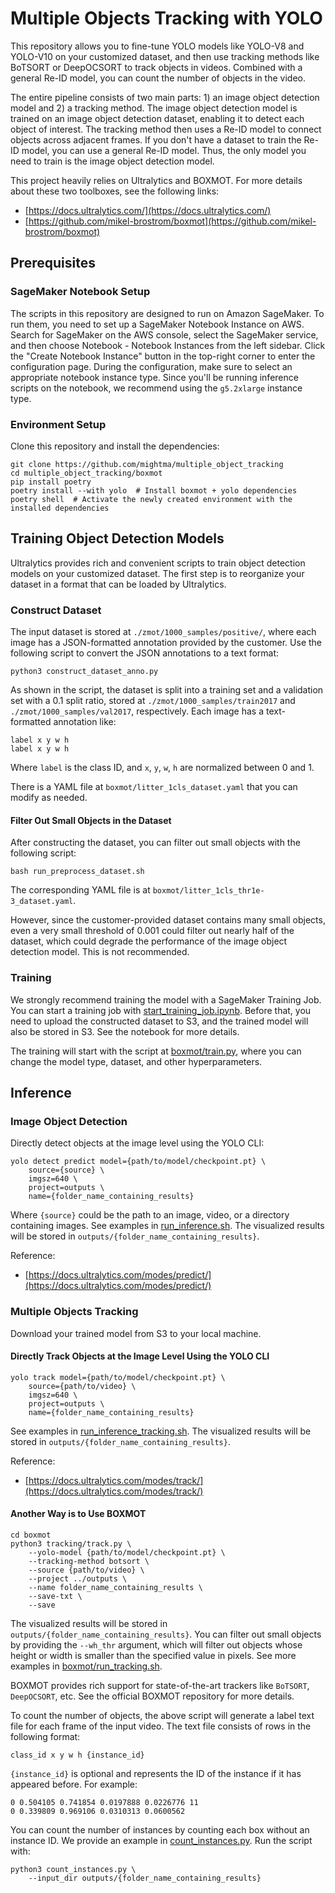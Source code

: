 # Multiple Objects Tracking with YOLO

This repository allows you to fine-tune YOLO models like YOLO-V8 and YOLO-V10 on your customized dataset, and then use tracking methods like BoTSORT or DeepOCSORT to track objects in videos. Combined with a general Re-ID model, you can count the number of objects in the video.

The entire pipeline consists of two main parts: 1) an image object detection model and 2) a tracking method. The image object detection model is trained on an image object detection dataset, enabling it to detect each object of interest. The tracking method then uses a Re-ID model to connect objects across adjacent frames. If you don't have a dataset to train the Re-ID model, you can use a general Re-ID model. Thus, the only model you need to train is the image object detection model.

This project heavily relies on Ultralytics and BOXMOT. For more details about these two toolboxes, see the following links:
* [https://docs.ultralytics.com/](https://docs.ultralytics.com/)
* [https://github.com/mikel-brostrom/boxmot](https://github.com/mikel-brostrom/boxmot)

## Prerequisites

### SageMaker Notebook Setup

The scripts in this repository are designed to run on Amazon SageMaker. To run them, you need to set up a SageMaker Notebook Instance on AWS. Search for SageMaker on the AWS console, select the SageMaker service, and then choose Notebook - Notebook Instances from the left sidebar. Click the "Create Notebook Instance" button in the top-right corner to enter the configuration page. During the configuration, make sure to select an appropriate notebook instance type. Since you'll be running inference scripts on the notebook, we recommend using the `g5.2xlarge` instance type.

### Environment Setup

Clone this repository and install the dependencies:

```shell
git clone https://github.com/mightma/multiple_object_tracking
cd multiple_object_tracking/boxmot
pip install poetry
poetry install --with yolo  # Install boxmot + yolo dependencies
poetry shell  # Activate the newly created environment with the installed dependencies
```

## Training Object Detection Models

Ultralytics provides rich and convenient scripts to train object detection models on your customized dataset. The first step is to reorganize your dataset in a format that can be loaded by Ultralytics.

### Construct Dataset

The input dataset is stored at `./zmot/1000_samples/positive/`, where each image has a JSON-formatted annotation provided by the customer. Use the following script to convert the JSON annotations to a text format:

```shell
python3 construct_dataset_anno.py
```

As shown in the script, the dataset is split into a training set and a validation set with a 0.1 split ratio, stored at `./zmot/1000_samples/train2017` and `./zmot/1000_samples/val2017`, respectively. Each image has a text-formatted annotation like:

```plain
label x y w h
label x y w h
```

Where `label` is the class ID, and `x`, `y`, `w`, `h` are normalized between 0 and 1.

There is a YAML file at `boxmot/litter_1cls_dataset.yaml` that you can modify as needed.

#### Filter Out Small Objects in the Dataset

After constructing the dataset, you can filter out small objects with the following script:

```shell
bash run_preprocess_dataset.sh
```

The corresponding YAML file is at `boxmot/litter_1cls_thr1e-3_dataset.yaml`.

However, since the customer-provided dataset contains many small objects, even a very small threshold of 0.001 could filter out nearly half of the dataset, which could degrade the performance of the image object detection model. This is not recommended.

### Training

We strongly recommend training the model with a SageMaker Training Job. You can start a training job with [start_training_job.ipynb](start_training_job.ipynb). Before that, you need to upload the constructed dataset to S3, and the trained model will also be stored in S3. See the notebook for more details.

The training will start with the script at [boxmot/train.py](boxmot/train.py), where you can change the model type, dataset, and other hyperparameters.

## Inference

### Image Object Detection

Directly detect objects at the image level using the YOLO CLI:

```
yolo detect predict model={path/to/model/checkpoint.pt} \
    source={source} \
    imgsz=640 \
    project=outputs \
    name={folder_name_containing_results}
```

Where `{source}` could be the path to an image, video, or a directory containing images. See examples in [run_inference.sh](run_inference.sh). The visualized results will be stored in `outputs/{folder_name_containing_results}`.

Reference:
* [https://docs.ultralytics.com/modes/predict/](https://docs.ultralytics.com/modes/predict/)

### Multiple Objects Tracking

Download your trained model from S3 to your local machine.

#### Directly Track Objects at the Image Level Using the YOLO CLI

```
yolo track model={path/to/model/checkpoint.pt} \
    source={path/to/video} \
    imgsz=640 \
    project=outputs \
    name={folder_name_containing_results}
```

See examples in [run_inference_tracking.sh](run_inference_tracking.sh). The visualized results will be stored in `outputs/{folder_name_containing_results}`.

Reference:
* [https://docs.ultralytics.com/modes/track/](https://docs.ultralytics.com/modes/track/)

#### Another Way is to Use BOXMOT

```shell
cd boxmot
python3 tracking/track.py \
    --yolo-model {path/to/model/checkpoint.pt} \
    --tracking-method botsort \
    --source {path/to/video} \
    --project ../outputs \
    --name folder_name_containing_results \
    --save-txt \
    --save
```

The visualized results will be stored in `outputs/{folder_name_containing_results}`. You can filter out small objects by providing the `--wh_thr` argument, which will filter out objects whose height or width is smaller than the specified value in pixels. See more examples in [boxmot/run_tracking.sh](boxmot/run_tracking.sh).

BOXMOT provides rich support for state-of-the-art trackers like `BoTSORT`, `DeepOCSORT`, etc. See the official BOXMOT repository for more details.

To count the number of objects, the above script will generate a label text file for each frame of the input video. The text file consists of rows in the following format:

```plain
class_id x y w h {instance_id}
```

`{instance_id}` is optional and represents the ID of the instance if it has appeared before. For example:

```plain
0 0.504105 0.741854 0.0197888 0.0226776 11
0 0.339809 0.969106 0.0310313 0.0600562
```

You can count the number of instances by counting each box without an instance ID. We provide an example in [count_instances.py](count_instances.py). Run the script with:

```shell
python3 count_instances.py \
    --input_dir outputs/{folder_name_containing_results}
```
